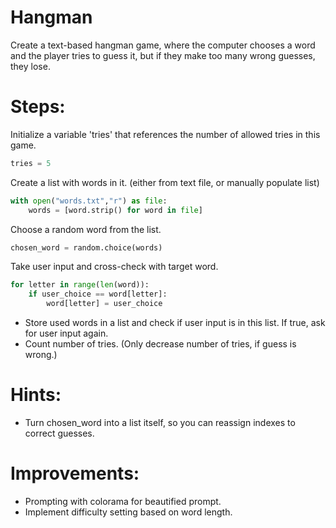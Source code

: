 # Hangman

Create a text-based hangman game, where the computer chooses a word and the player tries to guess it, but if they make too many wrong guesses, they lose.

# Steps:
Initialize a variable 'tries' that references the number of allowed tries in this game.
```python
tries = 5
```
Create a list with words in it. (either from text file, or manually populate list)
```python
with open("words.txt","r") as file:
    words = [word.strip() for word in file]
```
Choose a random word from the list.
```python
chosen_word = random.choice(words)
```
Take user input and cross-check with target word.
```python
for letter in range(len(word)):
    if user_choice == word[letter]:
        word[letter] = user_choice
```
 * Store used words in a list and check if user input is in this list. If true, ask for user input again.
 * Count number of tries. (Only decrease number of tries, if guess is wrong.)

# Hints:
  * Turn chosen_word into a list itself, so you can reassign indexes to correct guesses.

# Improvements:
  * Prompting with colorama for beautified prompt. 
  * Implement difficulty setting based on word length.
